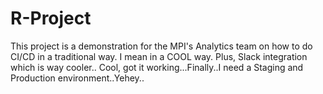 # R-Project

This project is a demonstration for the MPI's Analytics team on how to do CI/CD in a traditional way. I mean in a COOL way. Plus, Slack integration which is way cooler.. Cool, got it working...Finally..I need a Staging and Production environment..Yehey.. 
